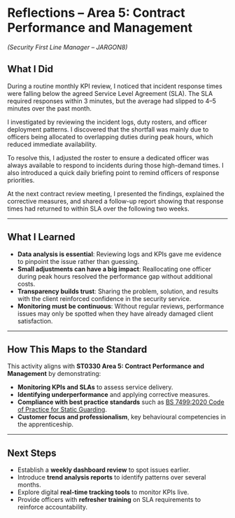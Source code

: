 # Reflections – Area 5: Contract Performance and Management  
*(Security First Line Manager – JARGON8)*  

## What I Did  
During a routine monthly KPI review, I noticed that incident response times were falling below the agreed Service Level Agreement (SLA). The SLA required responses within 3 minutes, but the average had slipped to 4–5 minutes over the past month.  

I investigated by reviewing the incident logs, duty rosters, and officer deployment patterns. I discovered that the shortfall was mainly due to officers being allocated to overlapping duties during peak hours, which reduced immediate availability.  

To resolve this, I adjusted the roster to ensure a dedicated officer was always available to respond to incidents during those high-demand times. I also introduced a quick daily briefing point to remind officers of response priorities.  

At the next contract review meeting, I presented the findings, explained the corrective measures, and shared a follow-up report showing that response times had returned to within SLA over the following two weeks.  

---

## What I Learned  
- **Data analysis is essential**: Reviewing logs and KPIs gave me evidence to pinpoint the issue rather than guessing.  
- **Small adjustments can have a big impact**: Reallocating one officer during peak hours resolved the performance gap without additional costs.  
- **Transparency builds trust**: Sharing the problem, solution, and results with the client reinforced confidence in the security service.  
- **Monitoring must be continuous**: Without regular reviews, performance issues may only be spotted when they have already damaged client satisfaction.  

---

## How This Maps to the Standard  
This activity aligns with **ST0330 Area 5: Contract Performance and Management** by demonstrating:  
- **Monitoring KPIs and SLAs** to assess service delivery.  
- **Identifying underperformance** and applying corrective measures.  
- **Compliance with best practice standards** such as [BS 7499:2020 Code of Practice for Static Guarding](https://knowledge.bsigroup.com/products/provision-of-static-guarding-security-services-code-of-practice).  
- **Customer focus and professionalism**, key behavioural competencies in the apprenticeship.  

---

## Next Steps  
- Establish a **weekly dashboard review** to spot issues earlier.  
- Introduce **trend analysis reports** to identify patterns over several months.  
- Explore digital **real-time tracking tools** to monitor KPIs live.  
- Provide officers with **refresher training** on SLA requirements to reinforce accountability.  
